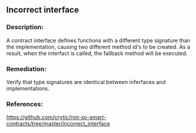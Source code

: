 ## Incorrect interface

### Description:
A contract interface defines functions with a different type signature than the implementation, causing two different method id's to be created. As a result, when the interfact is called, the fallback method will be executed.

### Remediation:
Verify that type signatures are identical between inferfaces and implementations.

### References:
https://github.com/crytic/not-so-smart-contracts/tree/master/incorrect_interface